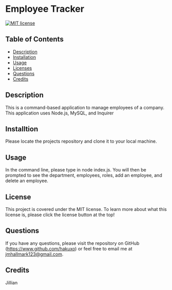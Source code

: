  # Employee Tracker

 [![MIT license](https://img.shields.io/badge/License-MIT-blue.svg)](https://www.mit.edu/~amini/LICENSE.md)
 
  ## Table of Contents
  * [Description](#description)
  * [Installation](#installation)
  * [Usage](#usage)
  * [Licenses](#licenses)
  * [Questions](#questions)
  * [Credits](#questions)
  
  ## Description
  This is a command-based application to manage employees of a company. This application uses Node.js, MySQL, and Inquirer

  ## Installtion
  Please locate the projects repository and clone it to your local machine.

  ## Usage
  In the command line, please type in node index.js. You will then be prompted to see the department, employees, roles, add an employee, and delete an employee.

  ## License 
  This project is covered under the MIT license. To learn more about what this license is, please click the license button at the top!


  ## Questions 
  If you have any questions, please visit the repository on GitHub (https://www.github.com/hakuxo) or feel free to email me at jmhallmark123@gmail.com.

  ## Credits
  Jillian
